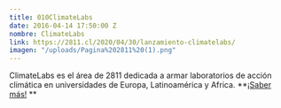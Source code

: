 ```yaml
---
title: 010ClimateLabs
date: 2016-04-14 17:50:00 Z
nombre: ClimateLabs
link: https://2811.cl/2020/04/30/lanzamiento-climatelabs/
imagen: "/uploads/Pagina%202811%20(1).png"
---
```


ClimateLabs es el área de 2811 dedicada a armar laboratorios de acción climática en universidades de Europa, Latinoamérica y Africa. **[¡Saber más!](https://2811.cl/2020/04/30/lanzamiento-climatelabs/) **
